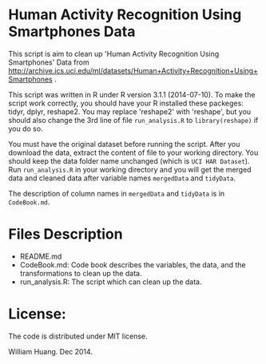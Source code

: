Human Activity Recognition Using Smartphones Data 
=======

This script is aim to clean up 'Human Activity Recognition Using Smartphones' Data from http://archive.ics.uci.edu/ml/datasets/Human+Activity+Recognition+Using+Smartphones . 

This script was written in R under R version 3.1.1 (2014-07-10). To make the script work correctly, you should have your R installed these packeges: tidyr, dplyr, reshape2. You may replace 'reshape2' with 'reshape', but you should also change the 3rd line of file `run_analysis.R` to `library(reshape)` if you do so.

You must have the original dataset before running the script. After you download the data, extract the content of file to your working directory. You should keep the data folder name unchanged (which is `UCI HAR Dataset`). Run `run_analysis.R` in your working directory and you will get the merged data and cleaned data after variable names `mergedData` and `tidyData`.

The description of column names in `mergedData` and `tidyData` is in `CodeBook.md`.

# Files Description

- README.md
- CodeBook.md: Code book describes the variables, the data, and the transformations to clean up the data.
- run_analysis.R: The script which can clean up the data.

# License:

The code is distributed under MIT license. 

William Huang. Dec 2014.
